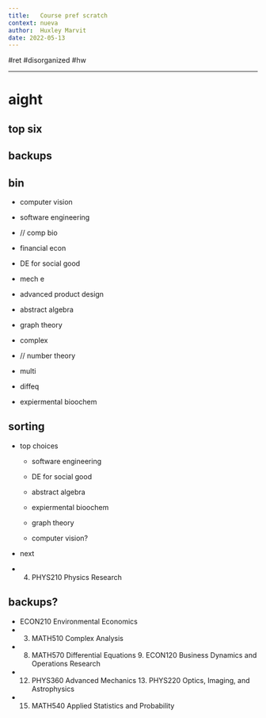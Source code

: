 ```yaml
---
title:   Course pref scratch 
context: nueva
author:  Huxley Marvit
date: 2022-05-13
---
```


 #ret #disorganized  #hw  
***

# aight



## top six

## backups 


## bin
- computer vision
- software engineering 
- // comp bio

- financial econ
- DE for social good
- mech e
- advanced product design

- abstract algebra
- graph theory 
- complex
- // number theory
- multi
- diffeq
- expiermental bioochem

## sorting

- top choices 
	- software engineering 
	- DE for social good
	- abstract algebra
	- expiermental bioochem
	- graph theory 
	
	- computer vision?

- next 
 -  4. PHYS210 Physics Research

## backups?
 -  ECON210 Environmental Economics
 -  3. MATH510 Complex Analysis
 -  8. MATH570 Differential Equations 9. ECON120 Business Dynamics and Operations Research
 -  12. PHYS360 Advanced Mechanics 13. PHYS220 Optics, Imaging, and Astrophysics
 -  15. MATH540 Applied Statistics and Probability



























